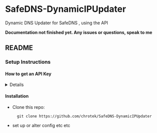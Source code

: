 # SafeDNS-DynamicIPUpdater
Dynamic DNS Updater for SafeDNS , using the API

**Documentation not finished yet. Any issues or questions, speak to me**

## README

### Setup Instructions

#### How to get an API Key

<details>

##### Create a New API Application

- Log into your [MyUKFast Account](my.ukfast.co.uk)
- Go to API Applications
- Click "Register your Application"
- Give the Application a Name (if unsure, "Dynamic DNS Updater" should be fine)
- (Optional) Add a Description
- Read & Agree to the Terms and Conditions
- Click "Register Application"
- Copy the API Token to a safe place <br> ( You won't be able to get a reminder of this later, but you can reset it and get a new token if needed )

##### Set Access Levels for API Application
- In API Applications, Click the Application
- Click the API Acces tab
- Change SafeDNS to Read/Write
- Click Update Permissions

</details>

#### Installation
- Clone this repo:

        git clone https://github.com/chrotek/SafeDNS-DynamicIPUpdater

- set up or alter config etc etc

